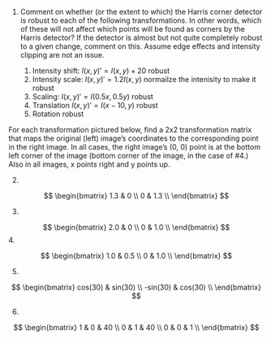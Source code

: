 1. Comment on whether (or the extent to which) the Harris corner detector is robust to each of the following transformations. In other words, which of these will not affect which points will be found as corners by the Harris detector? If the detector is almost but not quite completely robust to a given change, comment on this. Assume edge effects and intensity clipping are not an issue.

    1. Intensity shift: $I(x, y)' = I(x, y) + 20$ robust
    2. Intensity scale: $I(x, y)' = 1.2 I(x, y)$ normailze the intenisity to make it robust
    3. Scaling: $I(x, y)' = I(0.5x, 0.5y)$ robust
    4. Translation $I(x, y)' = I(x - 10, y)$ robust
    5. Rotation robust

For each transformation pictured below, find a 2x2 transformation matrix that maps the original (left) image’s coordinates to the corresponding point in the right image. In all cases, the right image’s (0, 0) point is at the bottom left corner of the image (bottom corner of the image, in the case of #4.) Also in all images, x
 points right and y
 points up.

2. 
  $$
  \begin{bmatrix}
  1.3 & 0 \\
  0 & 1.3 \\
  \end{bmatrix}
  $$

3.

  $$
  \begin{bmatrix}
  2.0 & 0 \\
  0 & 1.0 \\
  \end{bmatrix}
  $$
4.

  $$
  \begin{bmatrix}
  1.0 & 0.5 \\
  0 & 1.0 \\
  \end{bmatrix}
  $$

  5.   
  
  $$
  \begin{bmatrix}
  cos(30) & sin(30) \\
  -sin(30) & cos(30) \\
  \end{bmatrix}
  $$

  6. 

$$
  \begin{bmatrix}
  1 & 0 & 40 \\
  0 & 1 & 40 \\
  0 & 0 & 1 \\
  \end{bmatrix}
  $$


  

  


